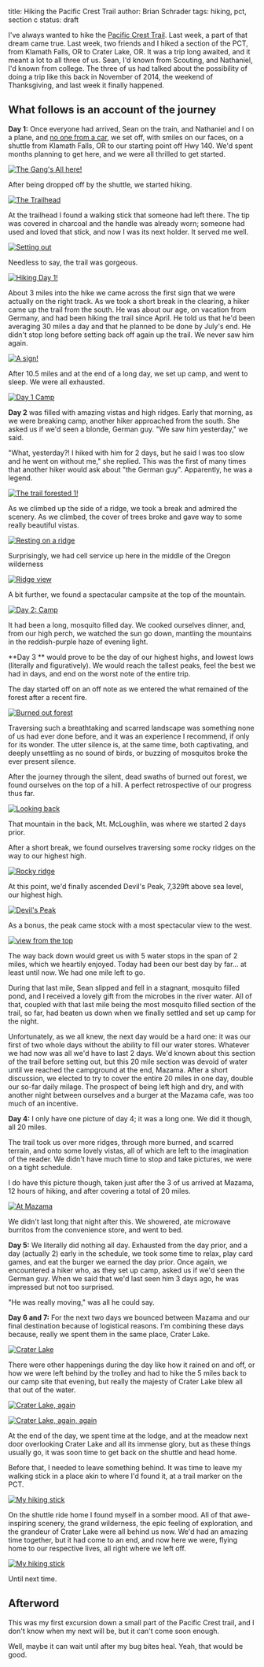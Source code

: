 title: Hiking the Pacific Crest Trail
author: Brian Schrader
tags: hiking, pct, section c
status: draft

I've always wanted to hike the [Pacific Crest Trail][1]. Last week, a part of that dream came true. Last week, two friends and I hiked a section of the PCT, from Klamath Falls, OR to Crater Lake, OR. It was a trip long awaited, and it meant a lot to all three of us. Sean, I'd known from Scouting, and Nathaniel, I'd known from college. The three of us had talked about the possibility of doing a trip like this back in November of 2014, the weekend of Thanksgiving, and last week it finally happened.

[1]: https://en.wikipedia.org/wiki/Pacific_Crest_Trail
[2]: http://www.pcta.org/discover-the-trail/geography/southern-california/
[3]: http://bikehikesafari.com/2015/05/31/pct-day-43-into-the-sierras/
[4]: http://trailsandtreasures.com/pct_near_mt_shasta.htm

## What follows is an account of the journey

**Day 1:** Once everyone had arrived, Sean on the train, and Nathaniel and I on a plane, and [no one from a car][lol], we set off, with smiles on our faces, on a shuttle from Klamath Falls, OR to our starting point off Hwy 140. We'd spent months planning to get here, and we were all thrilled to get started.

[lol]: https://www.youtube.com/watch?v=uT9MITGrcFk

[![The Gang's All here!](/images/collections/pct-hike/the-gangs-all-here-comp.jpeg)](/images/collections/pct-hike/the-gangs-all-here.jpg)

After being dropped off by the shuttle, we started hiking. 

[![The Trailhead](/images/collections/pct-hike/the-trailhead-comp.jpeg)](/images/collections/pct-hike/the-trailhead.jpg)

At the trailhead I found a walking stick that someone had left there. The tip was covered in charcoal and the handle was already worn; someone had used and loved that stick, and now I was its next holder. It served me well.

[![Setting out](/images/collections/pct-hike/setting-out-comp.jpeg)](/images/collections/pct-hike/setting-out.jpg)

Needless to say, the trail was gorgeous.

[![Hiking Day 1!](/images/collections/pct-hike/hiking-day-1-comp.jpeg)](/images/collections/pct-hike/hiking-day-1.jpg)

About 3 miles into the hike we came across the first sign that we were actually on the right track. As we took a short break in the clearing, a hiker came up the trail from the south. He was about our age, on vacation from Germany, and had been hiking the trail since April. He told us that he'd been averaging 30 miles a day and that he planned to be done by July's end. He didn't stop long before setting back off again up the trail. We never saw him again.

[![A sign!](/images/collections/pct-hike/the-sign-on-the-trail-comp.jpeg)](/images/collections/pct-hike/the-sign-on-the-trail.jpg)

After 10.5 miles and at the end of a long day, we set up camp, and went to sleep. We were all exhausted.

[![Day 1 Camp](/images/collections/pct-hike/day-1-camp-comp.jpeg)](/images/collections/pct-hike/day-1-camp.jpg)

**Day 2** was filled with amazing vistas and high ridges. Early that morning, as we were breaking camp, another hiker approached from the south. She asked us if we'd seen a blonde, German guy. "We saw him yesterday," we said. 

"What, yesterday?! I hiked with him for 2 days, but he said I was too slow and he went on without me," she replied. This was the first of many times that another hiker would ask about "the German guy". Apparently, he was a legend.

[![The trail forested 1!](/images/collections/pct-hike/the-trail-forested-comp.jpeg)](/images/collections/pct-hike/the-trail-forested.jpg)

As we climbed up the side of a ridge, we took a break and admired the scenery. As we climbed, the cover of trees broke and gave way to some really beautiful vistas.

[![Resting on a ridge](/images/collections/pct-hike/resting-ridge-comp.jpeg)](/images/collections/pct-hike/resting-ridge.jpg)

Surprisingly, we had cell service up here in the middle of the Oregon wilderness

[![Ridge view](/images/collections/pct-hike/ridge-view-comp.jpeg)](/images/collections/pct-hike/ridge-view.jpg)

A bit further, we found a spectacular campsite at the top of the mountain.

[![Day 2: Camp](/images/collections/pct-hike/day-2-camp-comp.jpeg)](/images/collections/pct-hike/day-2-camp.jpg)

It had been a long, mosquito filled day. We cooked ourselves dinner, and, from our high perch, we watched the sun go down, mantling the mountains in the reddish-purple haze of evening light.

**Day 3 ** would prove to be the day of our highest highs, and lowest lows (literally and figuratively). We would reach the tallest peaks, feel the best we had in days, and end on the worst note of the entire trip.

The day started off on an off note as we entered the what remained of the forest after a recent fire.

[![Burned out forest](/images/collections/pct-hike/burned-forested-trail-comp.jpeg)](/images/collections/pct-hike/burned-forested-trail.jpg)

Traversing such a breathtaking and scarred landscape was something none of us had ever done before, and it was an experience I recommend, if only for its wonder. The utter silence is, at the same time, both captivating, and deeply unsettling as no sound of birds, or buzzing of mosquitos broke the ever present silence.

After the journey through the silent, dead swaths of burned out forest, we found ourselves on the top of a hill. A perfect retrospective of our progress thus far.

[![Looking back](/images/collections/pct-hike/lookback-comp.jpeg)](/images/collections/pct-hike/lookback.jpg)

That mountain in the back, Mt. McLoughlin, was where we started 2 days prior.

After a short break, we found ourselves traversing some rocky ridges on the way to our highest high.

[![Rocky ridge](/images/collections/pct-hike/rocky-ridge-comp.jpeg)](/images/collections/pct-hike/rocky-ridge.jpg)

At this point, we'd finally ascended Devil's Peak, 7,329ft above sea level, our highest high.

[![Devil's Peak](/images/collections/pct-hike/devils-peak-comp.jpeg)](/images/collections/pct-hike/devils-peak.jpg)

As a bonus, the peak came stock with a most spectacular view to the west.

[![view from the top](/images/collections/pct-hike/the-view-from-the-top-comp.jpeg)](/images/collections/pct-hike/the-view-from-the-top.jpg)

The way back down would greet us with 5 water stops in the span of 2 miles, which we heartily enjoyed. Today had been our best day by far... at least until now. We had one mile left to go.

During that last mile, Sean slipped and fell in a stagnant, mosquito filled pond, and I received a lovely gift from the microbes in the river water. All of that, coupled with that last mile being the most mosquito filled section of the trail, so far, had beaten us down when we finally settled and set up camp for the night. 

Unfortunately, as we all knew, the next day would be a hard one: it was our first of two whole days without the ability to fill our water stores. Whatever we had now was all we'd have to last 2 days. We'd known about this section of the trail before setting out, but this 20 mile section was devoid of water until we reached the campground at the end, Mazama. After a short discussion, we elected to try to cover the entire 20 miles in one day, double our so-far daily milage. The prospect of being left high and dry, and with another night between ourselves and a burger at the Mazama cafe, was too much of an incentive. 

**Day 4:** I only have one picture of day 4; it was a long one. We did it though, all 20 miles. 

The trail took us over more ridges, through more burned, and scarred terrain, and onto some lovely vistas, all of which are left to the imagination of the reader. We didn't have much time to stop and take pictures, we were on a tight schedule.

I do have this picture though, taken just after the 3 of us arrived at Mazama, 12 hours of hiking, and after covering a total of 20 miles.

[![At Mazama](/images/collections/pct-hike/at-mazama-comp.jpeg)](/images/collections/pct-hike/at-mazama.jpg)

We didn't last long that night after this. We showered, ate microwave burritos from the convenience store, and went to bed.

**Day 5:** We literally did nothing all day. Exhausted from the day prior, and a day (actually 2) early in the schedule, we took some time to relax, play card games, and eat the burger we earned the day prior. Once again, we encountered a hiker who, as they set up camp, asked us if we'd seen the German guy. When we said that we'd last seen him 3 days ago, he was impressed but not too surprised. 

"He was really moving," was all he could say.

**Day 6 and 7:** For the next two days we bounced between Mazama and our final destination because of logistical reasons. I'm combining these days because, really we spent them in the same place, Crater Lake.

[![Crater Lake](/images/collections/pct-hike/crater-lake-pano-comp.jpeg)](/images/collections/pct-hike/crater-lake-pano.jpg)

There were other happenings during the day like how it rained on and off, or how we were left behind by the trolley and had to hike the 5 miles back to our camp site that evening, but really the majesty of Crater Lake blew all that out of the water.

[![Crater Lake, again](/images/collections/pct-hike/crater-lake-comp.jpeg)](/images/collections/pct-hike/crater-lake.jpg)

[![Crater Lake, again, again](/images/collections/pct-hike/from-the-wall-comp.jpeg)](/images/collections/pct-hike/from-the-wall.jpg)

At the end of the day, we spent time at the lodge, and at the meadow next door overlooking Crater Lake and all its immense glory, but as these things usually go, it was soon time to get back on the shuttle and head home. 

Before that, I needed to leave something behind. It was time to leave my walking stick in a place akin to where I'd found it, at a trail marker on the PCT.

[![My hiking stick](/images/collections/pct-hike/hiking-stick-comp.jpeg)](/images/collections/pct-hike/hiking-stick.jpg)

On the shuttle ride home I found myself in a somber mood. All of that awe-inspiring scenery, the grand wilderness, the epic feeling of exploration, and the grandeur of Crater Lake were all behind us now. We'd had an amazing time together, but it had come to an end, and now here we were, flying home to our respective lives, all right where we left off. 

[![My hiking stick](/images/collections/pct-hike/together-at-the-end-comp.jpeg)](/images/collections/pct-hike/together-at-the-end.jpg)

Until next time.

## Afterword

This was my first excursion down a small part of the Pacific Crest trail, and I don't know when my next will be, but it can't come soon enough. 

Well, maybe it can wait until after my bug bites heal. Yeah, that would be good.



